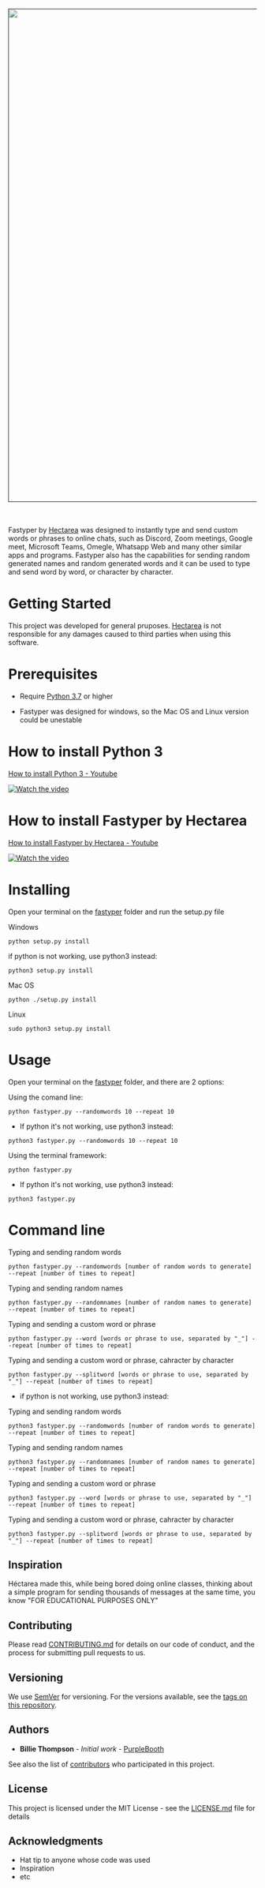 <p align="center">
	<a href="">
		<img src="https://i.postimg.cc/VLPpCqRk/Captura-de-pantalla-55-edited.jpg" width="1000">
	</a>
<br>
<br>
<br>



Fastyper by  [Hectarea](https://github.com/hectarea) was designed to instantly type and send custom words or phrases to online chats, such as Discord, Zoom meetings, Google meet, Microsoft Teams, Omegle, Whatsapp Web and many other similar apps and programs. Fastyper also has the capabilities for sending random generated names and random generated words and it can be used to type and send word by word, or character by character.

# Getting Started

This project was developed for general pruposes. [Hectarea](https://github.com/hectarea) is not responsible for any damages caused to third parties when using this software.&nbsp;&nbsp; 

# Prerequisites

- Require [Python 3.7](https://www.python.org/ftp/python/3.9.1/python-3.9.1-amd64.exe) or higher

- Fastyper was designed for windows, so the Mac OS and Linux version could be unestable

# How to install Python 3
[How to install Python 3 -  Youtube](https://www.youtube.com/watch?v=V_ACbv4329E)

[![Watch the video](https://i.ytimg.com/vi/i-MuSAwgwCU/maxresdefault.jpg)](https://www.youtube.com/watch?v=V_ACbv4329E)

# How to install Fastyper by Hectarea
[How to install Fastyper by Hectarea -  Youtube](https://www.youtube.com/watch?v=bCpAaUwp1hk)

[![Watch the video](https://i.ytimg.com/vi/bCpAaUwp1hk/maxresdefault.jpg)](https://www.youtube.com/watch?v=bCpAaUwp1hk)



# Installing

Open your terminal on the [fastyper](https://github.com/hectarea/fastyper) folder and run the setup.py file

Windows

```
python setup.py install
```
if python is not working, use python3 instead:
```
python3 setup.py install
```
Mac OS

```
python ./setup.py install
```
Linux
```
sudo python3 setup.py install
```

# Usage

Open your terminal on the [fastyper](https://github.com/hectarea/fastyper) folder, and there are 2 options:

Using the comand line:
```
python fastyper.py --randomwords 10 --repeat 10
```
- If python it's not working, use python3 instead:
```
python3 fastyper.py --randomwords 10 --repeat 10
```
Using the terminal framework:
```
python fastyper.py
```
- If python it's not working, use python3 instead:
```
python3 fastyper.py
```
# Command line

Typing and sending random words

```
python fastyper.py --randomwords [number of random words to generate] --repeat [number of times to repeat]
```
Typing and sending random names

```
python fastyper.py --randomnames [number of random names to generate] --repeat [number of times to repeat]
```
Typing and sending a custom word or phrase

```
python fastyper.py --word [words or phrase to use, separated by "_"] --repeat [number of times to repeat]
```
Typing and sending a custom word or phrase, cahracter by character

```
python fastyper.py --splitword [words or phrase to use, separated by "_"] --repeat [number of times to repeat]
```

- if python is not working, use python3 instead:


Typing and sending random words

```
python3 fastyper.py --randomwords [number of random words to generate] --repeat [number of times to repeat]
```
Typing and sending random names

```
python3 fastyper.py --randomnames [number of random names to generate] --repeat [number of times to repeat]
```
Typing and sending a custom word or phrase

```
python3 fastyper.py --word [words or phrase to use, separated by "_"] --repeat [number of times to repeat]
```
Typing and sending a custom word or phrase, cahracter by character

```
python3 fastyper.py --splitword [words or phrase to use, separated by "_"] --repeat [number of times to repeat]
```

## Inspiration

Héctarea made this, while being bored doing online classes, thinking about a simple program for sending thousands of messages at the same time, you know "FOR EDUCATIONAL PURPOSES ONLY" 

## Contributing

Please read [CONTRIBUTING.md](https://gist.github.com/PurpleBooth/b24679402957c63ec426) for details on our code of conduct, and the process for submitting pull requests to us.

## Versioning

We use [SemVer](http://semver.org/) for versioning. For the versions available, see the [tags on this repository](https://github.com/your/project/tags). 

## Authors

* **Billie Thompson** - *Initial work* - [PurpleBooth](https://github.com/PurpleBooth)

See also the list of [contributors](https://github.com/your/project/contributors) who participated in this project.

## License

This project is licensed under the MIT License - see the [LICENSE.md](LICENSE.md) file for details

## Acknowledgments

* Hat tip to anyone whose code was used
* Inspiration
* etc
